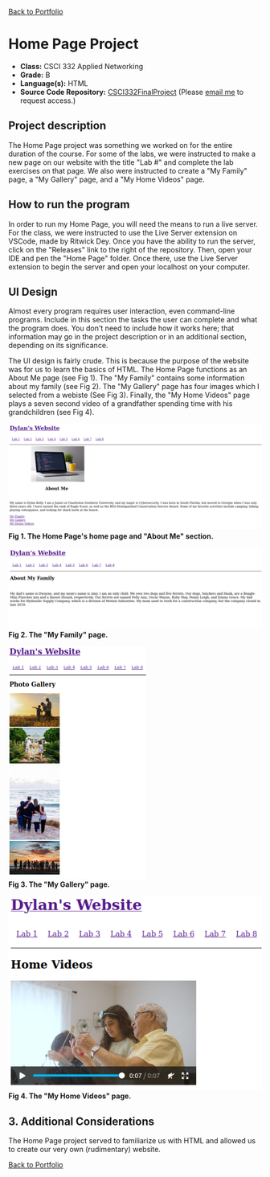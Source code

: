 [Back to Portfolio](./)

Home Page Project
===============

-   **Class:** CSCI 332 Applied Networking
-   **Grade:** B 
-   **Language(s):** HTML
-   **Source Code Repository:** [CSCI332FinalProject](https://github.com/DylanAKelly/CSCI332FinalProject)
    (Please [email me](mailto:dakelly@csustudent.net?subject=GitHub%20Access) to request access.)

## Project description

The Home Page project was something we worked on for the entire duration of the course. For some of the labs, we were instructed to make a new page on our website with the title "Lab #" and complete the lab exercises on that page. We also were instructed to create a "My Family" page, a "My Gallery" page, and a "My Home Videos" page. 

## How to run the program

In order to run my Home Page, you will need the means to run a live server. For the class, we were instructed to use the Live Server extension on VSCode, made by Ritwick Dey. Once you have the ability to run the server, click on the "Releases" link to the right of the repository. Then, open your IDE and pen the "Home Page" folder. Once there, use the Live Server extension to begin the server and open your localhost on your computer. 

## UI Design

Almost every program requires user interaction, even command-line programs. Include in this section the tasks the user can complete and what the program does. You don't need to include how it works here; that information may go in the project description or in an additional section, depending on its significance.

The UI design is fairly crude. This is because the purpose of the website was for us to learn the basics of HTML. The Home Page functions as an About Me page (see Fig 1). The "My Family" contains some information about my family (see Fig 2). The "My Gallery" page has four images which I selected from a webiste (See Fig 3). Finally, the "My Home Videos" page plays a seven second video of a grandfather spending time with his grandchildren (see Fig 4).

![Home Page](images/HomePageFig1.PNG)  
**Fig 1. The Home Page's home page and "About Me" section.**

![My Family](images/HomePageFig2.PNG)  
**Fig 2. The "My Family" page.**

![My Gallery](images/HomePageFig3.PNG)  
**Fig 3. The "My Gallery" page.**

![My Home Videos](images/HomePageFig4.PNG)  
**Fig 4. The "My Home Videos" page.** 

## 3. Additional Considerations

The Home Page project served to familiarize us with HTML and allowed us to create our very own (rudimentary) website.

[Back to Portfolio](./)
